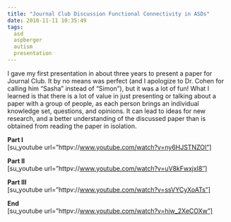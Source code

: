 ```yaml
---
title: "Journal Club Discussion Functional Connectivity in ASDs"
date: 2010-11-11 10:35:49
tags:
  asd
  aspberger
  autism
  presentation
---
```



I gave my first presentation in about three years to present a paper for Journal Club. It by no means was perfect (and I apologize to Dr. Cohen for calling him “Sasha” instead of “Simon”), but it was a lot of fun! What I learned is that there is a lot of value in just presenting or talking about a paper with a group of people, as each person brings an individual knowledge set, questions, and opinions. It can lead to ideas for new research, and a better understanding of the discussed paper than is obtained from reading the paper in isolation.

**Part I**  
 [su_youtube url=”httpv://www.youtube.com/watch?v=ny6HJSTNZOI”]

**Part II**  
 [su_youtube url=”httpv://www.youtube.com/watch?v=uV8kFwxjxl8″]

**Part III**  
 [su_youtube url=”httpv://www.youtube.com/watch?v=ssVYCyXoATs”]

**End**  
 [su_youtube url=”httpv://www.youtube.com/watch?v=hiw_2XeCOXw”]


